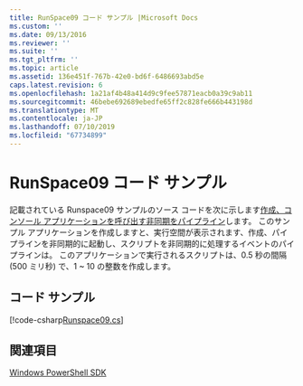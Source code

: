 ```yaml
---
title: RunSpace09 コード サンプル |Microsoft Docs
ms.custom: ''
ms.date: 09/13/2016
ms.reviewer: ''
ms.suite: ''
ms.tgt_pltfrm: ''
ms.topic: article
ms.assetid: 136e451f-767b-42e0-bd6f-6486693abd5e
caps.latest.revision: 6
ms.openlocfilehash: 1a21af4b48a414d9c9fee57871eacb0a39c9ab11
ms.sourcegitcommit: 46bebe692689ebedfe65ff2c828fe666b443198d
ms.translationtype: MT
ms.contentlocale: ja-JP
ms.lasthandoff: 07/10/2019
ms.locfileid: "67734899"
---
```

# <a name="runspace09-code-sample"></a>RunSpace09 コード サンプル

記載されている Runspace09 サンプルのソース コードを次に示します[作成、コンソール アプリケーションを呼び出す非同期をパイプライン](https://msdn.microsoft.com/en-us/198c1c94-2a06-457e-93ce-c0d910618e47)します。 このサンプル アプリケーションを作成しますと、実行空間が表示されます、作成、パイプラインを非同期的に起動し、スクリプトを非同期的に処理するイベントのパイプラインは。 このアプリケーションで実行されるスクリプトは、0.5 秒の間隔 (500 ミリ秒) で、1 ~ 10 の整数を作成します。

## <a name="code-sample"></a>コード サンプル

[!code-csharp[Runspace09.cs](../../powershell-sdk-samples/SDK-2.0/csharp/Runspace09/Runspace09.cs#L11-L113 "Runspace09.cs")]

## <a name="see-also"></a>関連項目

[Windows PowerShell SDK](../windows-powershell-reference.md)